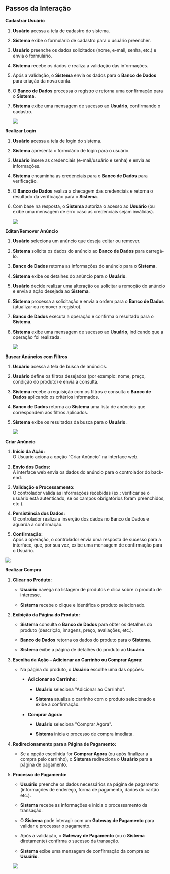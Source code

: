 ## Passos da Interação

**Cadastrar Usuário**

1. **Usuário** acessa a tela de cadastro do sistema.
    
2. **Sistema** exibe o formulário de cadastro para o usuário preencher.
    
3. **Usuário** preenche os dados solicitados (nome, e-mail, senha, etc.) e envia o formulário.
    
4. **Sistema** recebe os dados e realiza a validação das informações.
    
5. Após a validação, o **Sistema** envia os dados para o **Banco de Dados** para criação da nova conta.
    
6. O **Banco de Dados** processa o registro e retorna uma confirmação para o **Sistema**.
    
7. **Sistema** exibe uma mensagem de sucesso ao **Usuário**, confirmando o cadastro.

	[![](https://mermaid.ink/img/pako:eNptkj1OAzEQha8ycgXShgO4iMRqKZEQq6VA2wz2JGuxHgf_SECUwyAKTsAJcjHsOJAiuPLz--w3o_FWKKdJSBHoJREr6gyuPdqRIa8N-miU2SBHGAADDCHtP7xx53Zf7N6ESBbP3a4tdousHGiCDrULI1duWCyXvYRrRSEgIESasUAKNYboj1l9pgYJN6_miWDlvE3zoZJz8vjenafcz0SgSxhcsLPUAC0smrmBQDxhllFdXZ4CulbCA85GIxCgt_hOjGC45OH-a_9NocJdu6gp9xSdz4xyvDIV-qw1eVPFP-Vb4oBrsoULqfTtRCMs5ftG51lsy51RxIksjULmrUb_PIqRd5nDFF3_xkrI6BM1wru0noRc4RyyShuN8XeKf6d5CI_OnTRpk-u-raM__IDdD11XsnI?type=png)](https://mermaid.live/edit#pako:eNptkj1OAzEQha8ycgXShgO4iMRqKZEQq6VA2wz2JGuxHgf_SECUwyAKTsAJcjHsOJAiuPLz--w3o_FWKKdJSBHoJREr6gyuPdqRIa8N-miU2SBHGAADDCHtP7xx53Zf7N6ESBbP3a4tdousHGiCDrULI1duWCyXvYRrRSEgIESasUAKNYboj1l9pgYJN6_miWDlvE3zoZJz8vjenafcz0SgSxhcsLPUAC0smrmBQDxhllFdXZ4CulbCA85GIxCgt_hOjGC45OH-a_9NocJdu6gp9xSdz4xyvDIV-qw1eVPFP-Vb4oBrsoULqfTtRCMs5ftG51lsy51RxIksjULmrUb_PIqRd5nDFF3_xkrI6BM1wru0noRc4RyyShuN8XeKf6d5CI_OnTRpk-u-raM__IDdD11XsnI)

**Realizar Login**

1. **Usuário** acessa a tela de login do sistema.
    
2. **Sistema** apresenta o formulário de login para o usuário.
    
3. **Usuário** insere as credenciais (e-mail/usuário e senha) e envia as informações.
    
4. **Sistema** encaminha as credenciais para o **Banco de Dados** para verificação.
    
5. O **Banco de Dados** realiza a checagem das credenciais e retorna o resultado da verificação para o **Sistema**.
    
6. Com base na resposta, o **Sistema** autoriza o acesso ao **Usuário** (ou exibe uma mensagem de erro caso as credenciais sejam inválidas).

	[![](https://mermaid.ink/img/pako:eNptkkFOwzAQRa8y8gqkVuyzqESULtkQhQXKZrCnqUXsCWO7AlU9DGLBQXoxnCYFQcnK0X8z-t_fe6XZkCpUoJdEXlNlsRN0rYf8DSjRajugj9AABmhCOr6L5Uu5HuXahkgOL9WqHOUSvWYwBBUaDq2fuGa5WtUF3GoKAQEhUo8j1HNnZ6TOSFPA-tU-EWxYXOpPNv5g86a131kELWRyIIs2wBUtHdr-Js32gSCQ3-L1z_qqLOCBxG6s_jU7EVW5nHbfU2TxCEIh9THHAIOwm-eOn8cP_scxjtEYNOf7NTbPcAJHPmBHboxAIqwWypFklyaXsR-XtCpuyVGrinw0KM-tav0hc5gi129eqyJKooUSTt1WFRvsQ_5Lg8F4rvGM5BIemd03lG3kHHdT9acXcPgC192xkQ?type=png)](https://mermaid.live/edit#pako:eNptkkFOwzAQRa8y8gqkVuyzqESULtkQhQXKZrCnqUXsCWO7AlU9DGLBQXoxnCYFQcnK0X8z-t_fe6XZkCpUoJdEXlNlsRN0rYf8DSjRajugj9AABmhCOr6L5Uu5HuXahkgOL9WqHOUSvWYwBBUaDq2fuGa5WtUF3GoKAQEhUo8j1HNnZ6TOSFPA-tU-EWxYXOpPNv5g86a131kELWRyIIs2wBUtHdr-Js32gSCQ3-L1z_qqLOCBxG6s_jU7EVW5nHbfU2TxCEIh9THHAIOwm-eOn8cP_scxjtEYNOf7NTbPcAJHPmBHboxAIqwWypFklyaXsR-XtCpuyVGrinw0KM-tav0hc5gi129eqyJKooUSTt1WFRvsQ_5Lg8F4rvGM5BIemd03lG3kHHdT9acXcPgC192xkQ)


**Editar/Remover Anúncio**

1. **Usuário** seleciona um anúncio que deseja editar ou remover.
    
2. **Sistema** solicita os dados do anúncio ao **Banco de Dados** para carregá-lo.
    
3. **Banco de Dados** retorna as informações do anúncio para o **Sistema**.
    
4. **Sistema** exibe os detalhes do anúncio para o **Usuário**.
    
5. **Usuário** decide realizar uma alteração ou solicitar a remoção do anúncio e envia a ação desejada ao **Sistema**.
    
6. **Sistema** processa a solicitação e envia a ordem para o **Banco de Dados** (atualizar ou remover o registro).
    
7. **Banco de Dados** executa a operação e confirma o resultado para o **Sistema**.
    
8. **Sistema** exibe uma mensagem de sucesso ao **Usuário**, indicando que a operação foi realizada.


	[![](https://mermaid.ink/img/pako:eNp1UrtuwzAM_BVCc4LuHgLUdcYuNbwUXliJSYRaoqtH0DbIxxQd-gVduvrHKtl1gCKJJlK8Ox5BHoRkRaIQnl4iWUmVxq1D01pIr0cXtNQ92gANoIfGx-HDaT4v17lcax_I4Hm1KnO5RCsZFEGFin1rJ1yzXK3qAmrqSGq2CGiHH5vCrIBASgd0N44M78lNlDpRqrKAMnqJoLIaKD4RJ1BVLiflBwrs7FVcFmsKWL_qJwJtN-wMDl_DN13A_nld271OPrtAboZyBM9dmjfkn89xzOx5TP67vg0RO_2OmTONdc35HduNTnaA-6lT0nU0khVecG_IetySyc19lOR9UhQLYSiJaJXWfMisVoQdGWpFkUKF7rkVrT0mHMbA9ZuVoggu0kI4jtudKDbY-ZTFXmGYD2SGpPU-MpsTKK-L3f10VONtHX8BJ6_X2w?type=png)](https://mermaid.live/edit#pako:eNp1UrtuwzAM_BVCc4LuHgLUdcYuNbwUXliJSYRaoqtH0DbIxxQd-gVduvrHKtl1gCKJJlK8Ox5BHoRkRaIQnl4iWUmVxq1D01pIr0cXtNQ92gANoIfGx-HDaT4v17lcax_I4Hm1KnO5RCsZFEGFin1rJ1yzXK3qAmrqSGq2CGiHH5vCrIBASgd0N44M78lNlDpRqrKAMnqJoLIaKD4RJ1BVLiflBwrs7FVcFmsKWL_qJwJtN-wMDl_DN13A_nld271OPrtAboZyBM9dmjfkn89xzOx5TP67vg0RO_2OmTONdc35HduNTnaA-6lT0nU0khVecG_IetySyc19lOR9UhQLYSiJaJXWfMisVoQdGWpFkUKF7rkVrT0mHMbA9ZuVoggu0kI4jtudKDbY-ZTFXmGYD2SGpPU-MpsTKK-L3f10VONtHX8BJ6_X2w)

**Buscar Anúncios com Filtros**

1. **Usuário** acessa a tela de busca de anúncios.
    
2. **Usuário** define os filtros desejados (por exemplo: nome, preço, condição do produto) e envia a consulta.
    
3. **Sistema** recebe a requisição com os filtros e consulta o **Banco de Dados** aplicando os critérios informados.
    
4. **Banco de Dados** retorna ao **Sistema** uma lista de anúncios que correspondem aos filtros aplicados.
    
5. **Sistema** exibe os resultados da busca para o **Usuário**.

	[![](https://mermaid.ink/img/pako:eNplUUtOwzAQvcrIK5DSC2RRiRCWbIiyQdlM7WlrEXuCPxKo6mEQi96BbS7GJFGoUL3x5_1mPCel2ZAqVaT3TF5TbfEQ0HUeZA0YktV2QJ-gBYzQxjx-Bcu3cDPBjY2JHN6idTXBFXrNYAhqNBw7v_DazXbblPCgKUYEhEQ9TqRdjhr_UWraW0-wt30KHOHOs6MChkDjhQvQ7I0dL-O3RLC8ssmJ7xeDRgzqqoRH9jH3SWL8-OO1FRfNDmRbTXHorV7Km4R1tVmyXyhx8Ai9tDiXd3WYpVfJlNWW8PRhdwSB5jwBweDakiqUo-DQGvn406TqVDqSo06VcjQY3jrV-bPwUHpoPr1WZQqZChU4H46q3GMf5ZYHg2kd2UqRD39ldn8kMlZKf17GPE_7_Auz7qzT?type=png)](https://mermaid.live/edit#pako:eNplUUtOwzAQvcrIK5DSC2RRiRCWbIiyQdlM7WlrEXuCPxKo6mEQi96BbS7GJFGoUL3x5_1mPCel2ZAqVaT3TF5TbfEQ0HUeZA0YktV2QJ-gBYzQxjx-Bcu3cDPBjY2JHN6idTXBFXrNYAhqNBw7v_DazXbblPCgKUYEhEQ9TqRdjhr_UWraW0-wt30KHOHOs6MChkDjhQvQ7I0dL-O3RLC8ssmJ7xeDRgzqqoRH9jH3SWL8-OO1FRfNDmRbTXHorV7Km4R1tVmyXyhx8Ai9tDiXd3WYpVfJlNWW8PRhdwSB5jwBweDakiqUo-DQGvn406TqVDqSo06VcjQY3jrV-bPwUHpoPr1WZQqZChU4H46q3GMf5ZYHg2kd2UqRD39ldn8kMlZKf17GPE_7_Auz7qzT)

**Criar Anúncio**

1. **Início da Ação:**  
    O Usuário aciona a opção “Criar Anúncio” na interface web.
    
2. **Envio dos Dados:**  
    A interface web envia os dados do anúncio para o controlador do back-end.
    
3. **Validação e Processamento:**  
    O controlador valida as informações recebidas (ex.: verificar se o usuário está autenticado, se os campos obrigatórios foram preenchidos, etc.).
    
4. **Persistência dos Dados:**  
    O controlador realiza a inserção dos dados no Banco de Dados e aguarda a confirmação.
    
5. **Confirmação:**  
    Após a operação, o controlador envia uma resposta de sucesso para a interface, que, por sua vez, exibe uma mensagem de confirmação para o Usuário.

[![](https://mermaid.ink/img/pako:eNptUsFOwzAM_ZUo5-0HcpgEKwcOXEAICfXiJV4XsTjDSRBo2scgDvwD1_4YbquyQukpz_az33N91DY61EYnfC5IFisPDUOoScl3AM7e-gNQVveptO_s4zxzTRl5CxYfcKMgnbGSwLx8HSlz3IOLPE9eAtlYYSXZ1PXqsXKo-khNA2PUslytpsONWu-9BVYY1Jq9PC6o_SI7ip7WCnUixKgreukIrh_sooJfzEmpEKcijXRNyJ4VY-OTVA2Mac3y7zABW88B2s_2o3fnux49ms-bmbzFHJlEbCoWU_rPnHDGHYm1V78RfQEpQSOrkXmjO2VlTeLWxjB20wsdULR5J1dx7HrXOu8wYK2NPB3wU61rOkkdlBzv3shqk7ngQnMszU6bLeyToHJwkMd7-onKX36M8YzReXFzMxxhf4unb6W07XQ?type=png)](https://mermaid.live/edit#pako:eNptUsFOwzAM_ZUo5-0HcpgEKwcOXEAICfXiJV4XsTjDSRBo2scgDvwD1_4YbquyQukpz_az33N91DY61EYnfC5IFisPDUOoScl3AM7e-gNQVveptO_s4zxzTRl5CxYfcKMgnbGSwLx8HSlz3IOLPE9eAtlYYSXZ1PXqsXKo-khNA2PUslytpsONWu-9BVYY1Jq9PC6o_SI7ip7WCnUixKgreukIrh_sooJfzEmpEKcijXRNyJ4VY-OTVA2Mac3y7zABW88B2s_2o3fnux49ms-bmbzFHJlEbCoWU_rPnHDGHYm1V78RfQEpQSOrkXmjO2VlTeLWxjB20wsdULR5J1dx7HrXOu8wYK2NPB3wU61rOkkdlBzv3shqk7ngQnMszU6bLeyToHJwkMd7-onKX36M8YzReXFzMxxhf4unb6W07XQ)

**Realizar Compra**

1. **Clicar no Produto:**
    
    - **Usuário** navega na listagem de produtos e clica sobre o produto de interesse.
        
    - **Sistema** recebe o clique e identifica o produto selecionado.
        
2. **Exibição da Página do Produto:**
    
    - **Sistema** consulta o **Banco de Dados** para obter os detalhes do produto (descrição, imagens, preço, avaliações, etc.).
        
    - **Banco de Dados** retorna os dados do produto para o **Sistema**.
        
    - **Sistema** exibe a página de detalhes do produto ao **Usuário**.
        
3. **Escolha da Ação – Adicionar ao Carrinho ou Comprar Agora:**
    
    - Na página do produto, o **Usuário** escolhe uma das opções:
        
        - **Adicionar ao Carrinho:**
            
            - **Usuário** seleciona "Adicionar ao Carrinho".
                
            - **Sistema** atualiza o carrinho com o produto selecionado e exibe a confirmação.
                
        - **Comprar Agora:**
            
            - **Usuário** seleciona "Comprar Agora".
                
            - **Sistema** inicia o processo de compra imediata.
                
4. **Redirecionamento para a Página de Pagamento:**
    
    - Se a opção escolhida for **Comprar Agora** (ou após finalizar a compra pelo carrinho), o **Sistema** redireciona o **Usuário** para a página de pagamento.
        
5. **Processo de Pagamento:**
    
    - **Usuário** preenche os dados necessários na página de pagamento (informações de endereço, forma de pagamento, dados do cartão etc.).
        
    - **Sistema** recebe as informações e inicia o processamento da transação.
        
    - O **Sistema** pode interagir com um **Gateway de Pagamento** para validar e processar o pagamento.
        
    - Após a validação, o **Gateway de Pagamento** (ou o **Sistema** diretamente) confirma o sucesso da transação.
        
    - **Sistema** exibe uma mensagem de confirmação da compra ao **Usuário**.

	[![](https://mermaid.ink/img/pako:eNqNVMtu20AM_BViTw3g_IAOAWIrMHooIETwpdCF3aXlRaWlurtCmgb5mKCHfoh_rFzrUdtKi_oiQzMczpCgXpRmQypTgb715DTlFmuPbeVAfh36aLXt0EXYAQbYhf745i0v4TLBpQ2RWlyi-TrBa3SawRDkaDgsWdsisbYY6QmfE6_AGltyUfoN7N3t3V2ZwaaxGsExdJ5NH0c7pYD5OoOSBbYRRSFic6AA5oqZr28HoUeK7J0wk6EFLQnuMnj4br8QdMe32iYq_V13tPcQNAsOePx1_Mnw4d6IH3boARk26L11BwbuYcNt5-X1fc0ebwYNbCK8WzDA50En2mQisfWCPYfdsNtb3yKgsSdnl4pzUpl4wJraFHVWHluZsYiaQJf2F2KPZKyn0SB6aXs-w-7Paqe6cXofXSBP00rOmECwl-rG_kDQp9aXPbdFBoVnTSGkZtGj5LgKui2uh_GOkXm-sR-6hYixH9Ytocy_hzsW_e-EhyTyGOrNGIqcqZxaqZbkpTVyoS8JqFQ8UEuVyuSvQf-1UpV7FR7Klspnp1UWfU8r5bmvDyrboyxqpfrOyFWNtz1R5OY-M7czSaLJNXwavgenz8Lrb4cxXNI?type=png)](https://mermaid.live/edit#pako:eNqNVMtu20AM_BViTw3g_IAOAWIrMHooIETwpdCF3aXlRaWlurtCmgb5mKCHfoh_rFzrUdtKi_oiQzMczpCgXpRmQypTgb715DTlFmuPbeVAfh36aLXt0EXYAQbYhf745i0v4TLBpQ2RWlyi-TrBa3SawRDkaDgsWdsisbYY6QmfE6_AGltyUfoN7N3t3V2ZwaaxGsExdJ5NH0c7pYD5OoOSBbYRRSFic6AA5oqZr28HoUeK7J0wk6EFLQnuMnj4br8QdMe32iYq_V13tPcQNAsOePx1_Mnw4d6IH3boARk26L11BwbuYcNt5-X1fc0ebwYNbCK8WzDA50En2mQisfWCPYfdsNtb3yKgsSdnl4pzUpl4wJraFHVWHluZsYiaQJf2F2KPZKyn0SB6aXs-w-7Paqe6cXofXSBP00rOmECwl-rG_kDQp9aXPbdFBoVnTSGkZtGj5LgKui2uh_GOkXm-sR-6hYixH9Ytocy_hzsW_e-EhyTyGOrNGIqcqZxaqZbkpTVyoS8JqFQ8UEuVyuSvQf-1UpV7FR7Klspnp1UWfU8r5bmvDyrboyxqpfrOyFWNtz1R5OY-M7czSaLJNXwavgenz8Lrb4cxXNI)